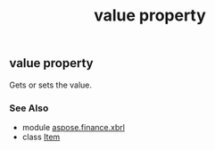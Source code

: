﻿---
title: value property
second_title: Aspose.Finance for Python via .NET API References
description: 
type: docs
weight: 140
url: /python-net/aspose.finance.xbrl/item/value/
is_root: false
---

## value property


Gets or sets the value.

### See Also
* module [aspose.finance.xbrl](../../)
* class [Item](/finance/python-net/aspose.finance.xbrl/item)
